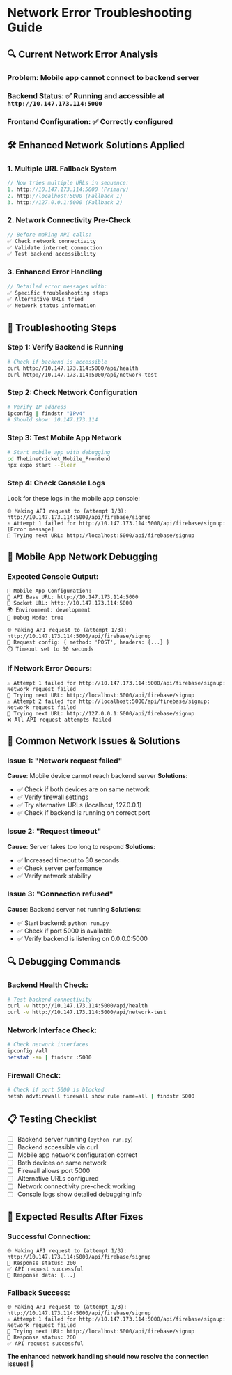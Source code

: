 # Network Error Troubleshooting Guide

## 🔍 **Current Network Error Analysis**

### **Problem**: Mobile app cannot connect to backend server
### **Backend Status**: ✅ Running and accessible at `http://10.147.173.114:5000`
### **Frontend Configuration**: ✅ Correctly configured

## 🛠️ **Enhanced Network Solutions Applied**

### **1. Multiple URL Fallback System**
```javascript
// Now tries multiple URLs in sequence:
1. http://10.147.173.114:5000 (Primary)
2. http://localhost:5000 (Fallback 1)
3. http://127.0.0.1:5000 (Fallback 2)
```

### **2. Network Connectivity Pre-Check**
```javascript
// Before making API calls:
✅ Check network connectivity
✅ Validate internet connection
✅ Test backend accessibility
```

### **3. Enhanced Error Handling**
```javascript
// Detailed error messages with:
✅ Specific troubleshooting steps
✅ Alternative URLs tried
✅ Network status information
```

## 🔧 **Troubleshooting Steps**

### **Step 1: Verify Backend is Running**
```bash
# Check if backend is accessible
curl http://10.147.173.114:5000/api/health
curl http://10.147.173.114:5000/api/network-test
```

### **Step 2: Check Network Configuration**
```bash
# Verify IP address
ipconfig | findstr "IPv4"
# Should show: 10.147.173.114
```

### **Step 3: Test Mobile App Network**
```bash
# Start mobile app with debugging
cd TheLineCricket_Mobile_Frontend
npx expo start --clear
```

### **Step 4: Check Console Logs**
Look for these logs in the mobile app console:
```
🌐 Making API request to (attempt 1/3): http://10.147.173.114:5000/api/firebase/signup
⚠️ Attempt 1 failed for http://10.147.173.114:5000/api/firebase/signup: [Error message]
🔄 Trying next URL: http://localhost:5000/api/firebase/signup
```

## 📱 **Mobile App Network Debugging**

### **Expected Console Output:**
```
🔧 Mobile App Configuration:
📡 API Base URL: http://10.147.173.114:5000
🔌 Socket URL: http://10.147.173.114:5000
🌍 Environment: development
🐛 Debug Mode: true

🌐 Making API request to (attempt 1/3): http://10.147.173.114:5000/api/firebase/signup
📡 Request config: { method: 'POST', headers: {...} }
⏱️ Timeout set to 30 seconds
```

### **If Network Error Occurs:**
```
⚠️ Attempt 1 failed for http://10.147.173.114:5000/api/firebase/signup: Network request failed
🔄 Trying next URL: http://localhost:5000/api/firebase/signup
⚠️ Attempt 2 failed for http://localhost:5000/api/firebase/signup: Network request failed
🔄 Trying next URL: http://127.0.0.1:5000/api/firebase/signup
❌ All API request attempts failed
```

## 🎯 **Common Network Issues & Solutions**

### **Issue 1: "Network request failed"**
**Cause**: Mobile device cannot reach backend server
**Solutions**:
- ✅ Check if both devices are on same network
- ✅ Verify firewall settings
- ✅ Try alternative URLs (localhost, 127.0.0.1)
- ✅ Check if backend is running on correct port

### **Issue 2: "Request timeout"**
**Cause**: Server takes too long to respond
**Solutions**:
- ✅ Increased timeout to 30 seconds
- ✅ Check server performance
- ✅ Verify network stability

### **Issue 3: "Connection refused"**
**Cause**: Backend server not running
**Solutions**:
- ✅ Start backend: `python run.py`
- ✅ Check if port 5000 is available
- ✅ Verify backend is listening on 0.0.0.0:5000

## 🔍 **Debugging Commands**

### **Backend Health Check:**
```bash
# Test backend connectivity
curl -v http://10.147.173.114:5000/api/health
curl -v http://10.147.173.114:5000/api/network-test
```

### **Network Interface Check:**
```bash
# Check network interfaces
ipconfig /all
netstat -an | findstr :5000
```

### **Firewall Check:**
```bash
# Check if port 5000 is blocked
netsh advfirewall firewall show rule name=all | findstr 5000
```

## 📋 **Testing Checklist**

- [ ] Backend server running (`python run.py`)
- [ ] Backend accessible via curl
- [ ] Mobile app network configuration correct
- [ ] Both devices on same network
- [ ] Firewall allows port 5000
- [ ] Alternative URLs configured
- [ ] Network connectivity pre-check working
- [ ] Console logs show detailed debugging info

## 🚀 **Expected Results After Fixes**

### **Successful Connection:**
```
🌐 Making API request to (attempt 1/3): http://10.147.173.114:5000/api/firebase/signup
📡 Response status: 200
✅ API request successful
📡 Response data: {...}
```

### **Fallback Success:**
```
🌐 Making API request to (attempt 1/3): http://10.147.173.114:5000/api/firebase/signup
⚠️ Attempt 1 failed for http://10.147.173.114:5000/api/firebase/signup: Network request failed
🔄 Trying next URL: http://localhost:5000/api/firebase/signup
📡 Response status: 200
✅ API request successful
```

**The enhanced network handling should now resolve the connection issues!** 🎉
